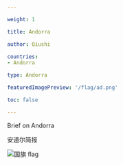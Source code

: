 ```yaml
---

weight: 1

title: Andorra

author: Qiushi 

countries: 
- Andorra

type: Andorra

featuredImagePreview: '/flag/ad.png'

toc: false 

---
```


Brief on Andorra

安道尔简报 

<!--more-->

![国旗 flag](/flag/ad.png)